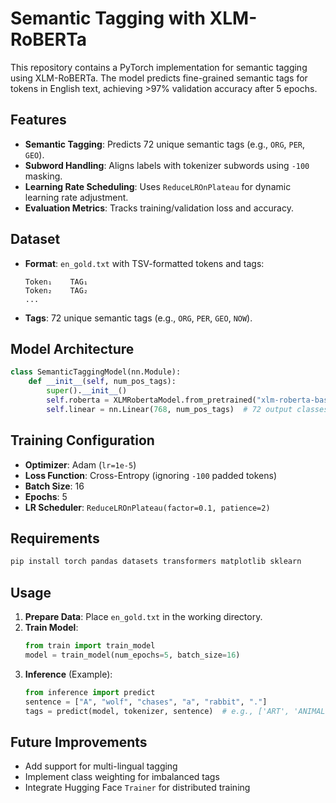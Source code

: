 # Semantic Tagging with XLM-RoBERTa

This repository contains a PyTorch implementation for semantic tagging using XLM-RoBERTa. The model predicts fine-grained semantic tags for tokens in English text, achieving >97% validation accuracy after 5 epochs.

## Features
- **Semantic Tagging**: Predicts 72 unique semantic tags (e.g., `ORG`, `PER`, `GEO`).
- **Subword Handling**: Aligns labels with tokenizer subwords using `-100` masking.
- **Learning Rate Scheduling**: Uses `ReduceLROnPlateau` for dynamic learning rate adjustment.
- **Evaluation Metrics**: Tracks training/validation loss and accuracy.

## Dataset
- **Format**: `en_gold.txt` with TSV-formatted tokens and tags:
  ```
  Token₁	TAG₁
  Token₂	TAG₂
  ...

- **Tags**: 72 unique semantic tags (e.g., `ORG`, `PER`, `GEO`, `NOW`).

## Model Architecture
```python
class SemanticTaggingModel(nn.Module):
    def __init__(self, num_pos_tags):
        super().__init__()
        self.roberta = XLMRobertaModel.from_pretrained("xlm-roberta-base")
        self.linear = nn.Linear(768, num_pos_tags)  # 72 output classes
```

## Training Configuration
- **Optimizer**: Adam (`lr=1e-5`)
- **Loss Function**: Cross-Entropy (ignoring `-100` padded tokens)
- **Batch Size**: 16
- **Epochs**: 5
- **LR Scheduler**: `ReduceLROnPlateau(factor=0.1, patience=2)`

## Requirements
```bash
pip install torch pandas datasets transformers matplotlib sklearn
```

## Usage
1. **Prepare Data**: Place `en_gold.txt` in the working directory.
2. **Train Model**:
   ```python
   from train import train_model
   model = train_model(num_epochs=5, batch_size=16)
   ```
3. **Inference** (Example):
   ```python
   from inference import predict
   sentence = ["A", "wolf", "chases", "a", "rabbit", "."]
   tags = predict(model, tokenizer, sentence)  # e.g., ['ART', 'ANIMAL', 'ACTION', 'ART', 'ANIMAL', 'PUNCT']
   ```

## Future Improvements
- Add support for multi-lingual tagging
- Implement class weighting for imbalanced tags
- Integrate Hugging Face `Trainer` for distributed training
